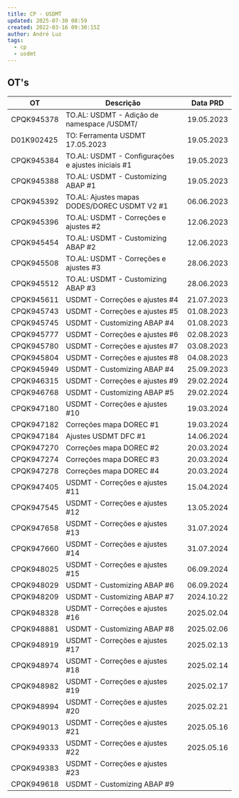 ```yaml
---
title: CP - USDMT
updated: 2025-07-30 08:59
created: 2022-03-16 09:30:15Z
author: André Luz
tags:
  - cp
  - usdmt
---
```


## OT's

| **OT**     | **Descrição**                                      | **Data PRD** |
| ---------- | -------------------------------------------------- | ------------ |
| CPQK945378 | TO.AL: USDMT - Adição de namespace /USDMT/         | 19.05.2023   |
| D01K902425 | TO: Ferramenta USDMT 17.05.2023                    | 19.05.2023   |
| CPQK945384 | TO.AL: USDMT - Configurações e ajustes iniciais #1 | 19.05.2023   |
| CPQK945388 | TO.AL: USDMT - Customizing ABAP #1                 | 19.05.2023   |
| CPQK945392 | TO.AL: Ajustes mapas DODES/DOREC USDMT V2 #1       | 06.06.2023   |
| CPQK945396 | TO.AL: USDMT - Correções e ajustes #2              | 12.06.2023   |
| CPQK945454 | TO.AL: USDMT - Customizing ABAP #2                 | 12.06.2023   |
| CPQK945508 | TO.AL: USDMT - Correções e ajustes #3              | 28.06.2023   |
| CPQK945512 | TO.AL: USDMT - Customizing ABAP #3                 | 28.06.2023   |
| CPQK945611 | USDMT - Correções e ajustes #4                     | 21.07.2023   |
| CPQK945743 | USDMT - Correções e ajustes #5                     | 01.08.2023   |
| CPQK945745 | USDMT - Customizing ABAP #4                        | 01.08.2023   |
| CPQK945777 | USDMT - Correções e ajustes #6                     | 02.08.2023   |
| CPQK945780 | USDMT - Correções e ajustes #7                     | 03.08.2023   |
| CPQK945804 | USDMT - Correções e ajustes #8                     | 04.08.2023   |
| CPQK945949 | USDMT - Customizing ABAP #4                        | 25.09.2023   |
| CPQK946315 | USDMT - Correções e ajustes #9                     | 29.02.2024   |
| CPQK946768 | USDMT - Customizing ABAP #5                        | 29.02.2024   |
| CPQK947180 | USDMT - Correções e ajustes #10                    | 19.03.2024   |
| CPQK947182 | Correções mapa DOREC #1                            | 19.03.2024   |
| CPQK947184 | Ajustes USDMT DFC #1                               | 14.06.2024   |
| CPQK947270 | Correções mapa DOREC #2                            | 20.03.2024   |
| CPQK947274 | Correções mapa DOREC #3                            | 20.03.2024   |
| CPQK947278 | Correções mapa DOREC #4                            | 20.03.2024   |
| CPQK947405 | USDMT - Correções e ajustes #11                    | 15.04.2024   |
| CPQK947545 | USDMT - Correções e ajustes #12                    | 13.05.2024   |
| CPQK947658 | USDMT - Correções e ajustes #13                    | 31.07.2024   |
| CPQK947660 | USDMT - Correções e ajustes #14                    | 31.07.2024   |
| CPQK948025 | USDMT - Correções e ajustes #15                    | 06.09.2024   |
| CPQK948029 | USDMT - Customizing ABAP #6                        | 06.09.2024   |
| CPQK948209 | USDMT - Customizing ABAP #7                        | 2024.10.22   |
| CPQK948328 | USDMT - Correções e ajustes #16                    | 2025.02.04   |
| CPQK948881 | USDMT - Customizing ABAP #8                        | 2025.02.06   |
| CPQK948919 | USDMT - Correções e ajustes #17                    | 2025.02.13   |
| CPQK948974 | USDMT - Correções e ajustes #18                    | 2025.02.14   |
| CPQK948982 | USDMT - Correções e ajustes #19                    | 2025.02.17   |
| CPQK948994 | USDMT - Correções e ajustes #20                    | 2025.02.21   |
| CPQK949013 | USDMT - Correções e ajustes #21                    | 2025.05.16   |
| CPQK949333 | USDMT - Correções e ajustes #22                    | 2025.05.16   |
| CPQK949383 | USDMT - Correções e ajustes #23                    |              |
| CPQK949618 | USDMT - Customizing ABAP #9                        |              |
